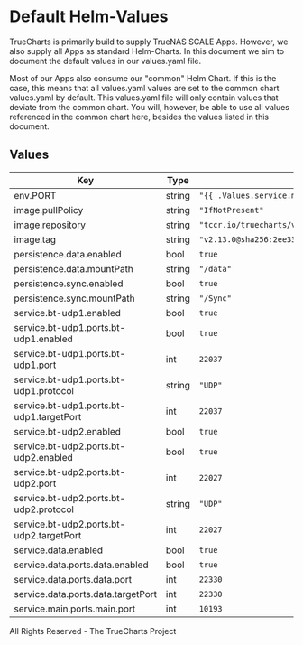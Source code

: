 # Default Helm-Values

TrueCharts is primarily build to supply TrueNAS SCALE Apps.
However, we also supply all Apps as standard Helm-Charts. In this document we aim to document the default values in our values.yaml file.

Most of our Apps also consume our "common" Helm Chart.
If this is the case, this means that all values.yaml values are set to the common chart values.yaml by default. This values.yaml file will only contain values that deviate from the common chart.
You will, however, be able to use all values referenced in the common chart here, besides the values listed in this document.

## Values

| Key | Type | Default | Description |
|-----|------|---------|-------------|
| env.PORT | string | `"{{ .Values.service.main.ports.main.port }}"` |  |
| image.pullPolicy | string | `"IfNotPresent"` |  |
| image.repository | string | `"tccr.io/truecharts/verysync"` |  |
| image.tag | string | `"v2.13.0@sha256:2ee334d635b2cc984818ae3afe108c8fb6741289be6e8faac11c1bad3b83502b"` |  |
| persistence.data.enabled | bool | `true` |  |
| persistence.data.mountPath | string | `"/data"` |  |
| persistence.sync.enabled | bool | `true` |  |
| persistence.sync.mountPath | string | `"/Sync"` |  |
| service.bt-udp1.enabled | bool | `true` |  |
| service.bt-udp1.ports.bt-udp1.enabled | bool | `true` |  |
| service.bt-udp1.ports.bt-udp1.port | int | `22037` |  |
| service.bt-udp1.ports.bt-udp1.protocol | string | `"UDP"` |  |
| service.bt-udp1.ports.bt-udp1.targetPort | int | `22037` |  |
| service.bt-udp2.enabled | bool | `true` |  |
| service.bt-udp2.ports.bt-udp2.enabled | bool | `true` |  |
| service.bt-udp2.ports.bt-udp2.port | int | `22027` |  |
| service.bt-udp2.ports.bt-udp2.protocol | string | `"UDP"` |  |
| service.bt-udp2.ports.bt-udp2.targetPort | int | `22027` |  |
| service.data.enabled | bool | `true` |  |
| service.data.ports.data.enabled | bool | `true` |  |
| service.data.ports.data.port | int | `22330` |  |
| service.data.ports.data.targetPort | int | `22330` |  |
| service.main.ports.main.port | int | `10193` |  |

All Rights Reserved - The TrueCharts Project
